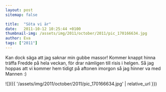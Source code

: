 ```yaml
---
layout: post
sitemap: false

title:  "Söta vi är"
date:   2011-10-12 10:25:44 +0100
thumbnail-img: /assets/img/2011/october/2011/pic_170166634.jpg
author: Eva
tags: ["2011"]
---
```


Kan dock säga att jag saknar min gubbe massor! Kommer knappt hinna träffa Fredde på hela veckan, för drar nämligen till risis i helgen. Så jag hoppas att vi kommer hem tidigt på aftonen imorgon så jag hinner va med Mannen :)

![]({{ '/assets/img/2011/october/2011/pic_170166634.jpg'  | relative_url }})

